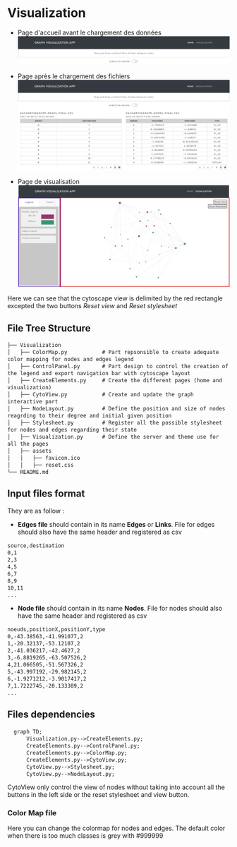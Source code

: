 # Visualization
* Page d'accueil avant le chargement des données
![Semantic description of image](/ScreenShot/Page_accueil.jpg )

* Page après le chargement des fichiers
![Semantic description of image](/ScreenShot/Page_accueil_files_loaded.jpg )

* Page de visualisation
![Semantic description of image](/ScreenShot/Visualisation.jpg )

Here we can see that the cytoscape view is delimited by the red rectangle excepted the two buttons *Reset view* and *Reset stylesheet* 

## File Tree Structure

    ├── Visualization                    
    │   ├── ColorMap.py           # Part repsonsible to create adequate color mapping for nodes and edges legend
    │   ├── ControlPanel.py       # Part design to control the creation of the legend and export navigation bar with cytoscape layout
    │   ├── CreateElements.py     # Create the different pages (home and visualization) 
    │   ├── CytoView.py           # Create and update the graph interactive part
    │   ├── NodeLayout.py         # Define the position and size of nodes reagrding to their degree and initial given position
    │   ├── Stylesheet.py         # Register all the possible stylesheet for nodes and edges regarding their state
    │   ├── Visualization.py      # Define the server and theme use for all the pages
    │   ├── assets
    │   │   ├── favicon.ico       
    │   │   ├── reset.css  
    └── README.md
## Input files format
They are as follow :

* **Edges file** should contain in its name **Edges** or **Links**. File for edges should also have the same header and registered as csv
```
source,destination
0,1
2,3
4,5
6,7
8,9
10,11
...
```

* **Node file** should contain in its name **Nodes**. File for nodes should also have the same header and registered as csv
```
noeuds,positionX,positionY,type
0,-43.38563,-41.991077,2
1,-20.32137,-53.12107,2
2,-41.036217,-42.4627,2
3,-6.8819265,-63.507526,2
4,21.066505,-51.567326,2
5,-43.997192,-29.982145,2
6,-1.9271212,-3.9017417,2
7,1.7222745,-20.133389,2
...
```
## Files dependencies
```mermaid
  graph TD;
      Visualization.py-->CreateElements.py;
      CreateElements.py-->ControlPanel.py;
      CreateElements.py-->ColorMap.py;
      CreateElements.py-->CytoView.py;
      CytoView.py-->Stylesheet.py;
      CytoView.py-->NodeLayout.py;
```
CytoView only control the view of nodes without taking into account all the buttons in the left side or the reset stylesheet and view button.

### Color Map file
Here you can change the colormap for nodes and edges. The default color when there is too much classes is grey with #999999


